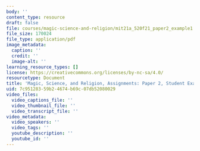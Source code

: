 ```yaml
---
body: ''
content_type: resource
draft: false
file: courses/magic-science-and-religion/mit21a_520f21_paper2_example1.pdf
file_size: 170024
file_type: application/pdf
image_metadata:
  caption: ''
  credit: ''
  image-alt: ''
learning_resource_types: []
license: https://creativecommons.org/licenses/by-nc-sa/4.0/
resourcetype: Document
title: 'Magic, Science, and Religion, Assignments: Paper 2, Student Example 1'
uid: 7c951283-59b2-4674-b69c-07db52080029
video_files:
  video_captions_file: ''
  video_thumbnail_file: ''
  video_transcript_file: ''
video_metadata:
  video_speakers: ''
  video_tags: ''
  youtube_description: ''
  youtube_id: ''
---
```

